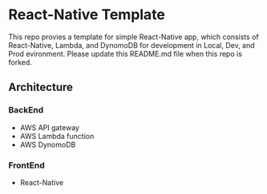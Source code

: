 
# React-Native Template

This repo provies a template for simple React-Native app, which consists of React-Native, Lambda, and DynomoDB for development in Local, Dev, and Prod evironment. Please update this README.md file when this repo is forked.

## Architecture
### BackEnd
- AWS API gateway 
- AWS Lambda function
- AWS DynomoDB 

### FrontEnd
- React-Native



